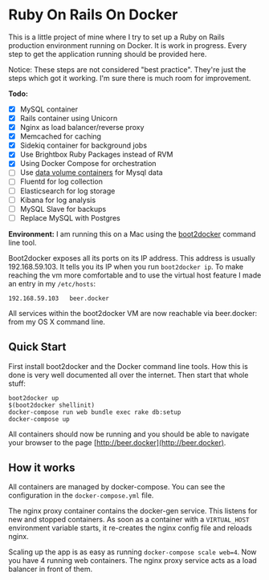 # Ruby On Rails On Docker

This is a little project of mine where I try to set up a Ruby on Rails production environment running on Docker.
It is work in progress. Every step to get the application running should be provided here.

Notice: These steps are not considered "best practice". They're just the steps which got it working. I'm sure
there is much room for improvement.

**Todo:**

  * [x] MySQL container
  * [x] Rails container using Unicorn
  * [x] Nginx as load balancer/reverse proxy
  * [x] Memcached for caching
  * [x] Sidekiq container for background jobs
  * [x] Use Brightbox Ruby Packages instead of RVM
  * [x] Using Docker Compose for orchestration
  * [ ] Use [data volume containers](https://docs.docker.com/userguide/dockervolumes/) for Mysql data
  * [ ] Fluentd for log collection
  * [ ] Elasticsearch for log storage
  * [ ] Kibana for log analysis
  * [ ] MySQL Slave for backups
  * [ ] Replace MySQL with Postgres

**Environment:**
I am running this on a Mac using the [boot2docker](http://boot2docker.io) command line tool.

Boot2docker exposes all its ports on its IP address. This address is usually 192.168.59.103. It tells you its
IP when you run `boot2docker ip`. To make reaching the vm more comfortable and to use the virtual host feature
I made an entry in my `/etc/hosts`:

    192.168.59.103   beer.docker

All services within the boot2docker VM are now reachable via beer.docker:<port> from my OS X command line.

## Quick Start

First install boot2docker and the Docker command line tools. How this is done is very well documented
all over the internet. Then start that whole stuff:

    boot2docker up
    $(boot2docker shellinit)
    docker-compose run web bundle exec rake db:setup
    docker-compose up

All containers should now be running and you should be able to navigate your browser to the page
[http://beer.docker](http://beer.docker).

## How it works

All containers are managed by docker-compose. You can see the configuration in the `docker-compose.yml`
file.

The nginx proxy container contains the docker-gen service. This listens for new and stopped containers.
As soon as a container with a `VIRTUAL_HOST` environment variable starts, it re-creates the nginx config file
and reloads nginx.

Scaling up the app is as easy as running `docker-compose scale web=4`. Now you have 4 running web containers.
The nginx proxy service acts as a load balancer in front of them.
